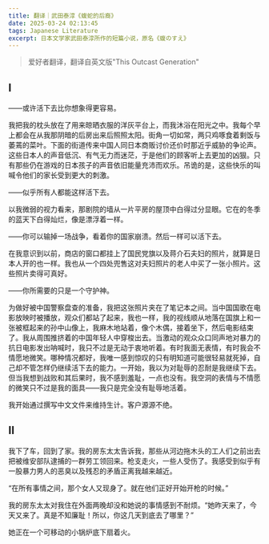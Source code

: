 ```yaml
---
title: 翻译｜武田泰淳《蝮蛇的后裔》
date: 2025-03-24 02:13:45
tags: Japanese Literature
excerpt: 日本文学家武田泰淳所作的短篇小说，原名《蝮のすえ》
---
```


> 爱好者翻译，翻译自英文版"This Outcast Generation"

## I

——或许活下去比你想象得更容易。

我把我的枕头放在了用来晾晒衣服的洋灰平台上，而我沐浴在阳光之中。我每个早上都会在从我那阴暗的后房出来后照照太阳。街角一切如常，两只鸡啄食着剩饭与萎蔫的菜叶。下面的街道传来中国人同日本商贩讨价还价时那近乎威胁的争论声。这些日本人的声音低沉、有气无力而迷茫，于是他们的顾客听上去更加的凶狠。只有那些仍在游戏的日本孩子的声音依旧能量充沛而欢乐。吊诡的是，这些快乐的叫喊令他们的家长受到更大的刺激。

——似乎所有人都能这样活下去。

以我微弱的视力看来，那剧院的墙从一片平房的屋顶中白得过分显眼。它在的冬季的蓝天下白得灿烂，像是漂浮着一样。

——你可以输掉一场战争，看着你的国家崩溃。然后一样可以活下去。

在我意识到以前，商店的窗口都挂上了国民党旗以及蒋介石夫妇的照片，就算是日本人开的也一样。我也从一个四处兜售这对夫妇照片的老人中买了一张小照片。这些照片卖得可真好。

——你所需要的只是一个守护神。

为做好被中国警察盘查的准备，我把这张照片夹在了笔记本之间。当中国国歌在电影放映时被播放，观众们都站了起来，我也一样，我的视线顺从地落在国旗上和一张被框起来的孙中山像上，我麻木地站着，像个木偶，接着坐下，然后电影结束了。我从周围推挤着的中国年轻人中穿梭出去。当激动的观众众口同声地对暴力的抗日电影发出呐喊时，我只不过是无动于衷地听着。有时我面无表情，有时我会不情愿地微笑。哪种情况都好，我唯一感到惊叹的只有明知道可能很轻易就死掉，自己却不管怎样仍继续活下去的能力。一开始，我以为对耻辱的忍耐是我继续下去。但当我想到战败和其后果时，我不感到羞耻，一点也没有。我空洞的表情与不情愿的微笑只不过是我的面具——我只是完全没有耻辱地活着。

我开始通过撰写中文文件来维持生计。客户源源不绝。

## II

我下了车，回到了家。我的房东太太告诉我，那些从河边拖木头的工人们之前出去把被维安部队逮捕的一群劳工领回来。枪支走火，一些人受伤了。我感受到似乎有一股暴力男人的恶臭以及残忍的矛盾正离我越来越近。

“在所有事情之间，那个女人又现身了。就在他们正好开始开枪的时候。”

我的房东太太对我住在外面两晚却没和她说的事情感到不耐烦。“她昨天来了，今天又来了。真是不知廉耻！所以，你这几天到底去了哪里？”

她正在一个可移动的小锅炉底下扇着火。
